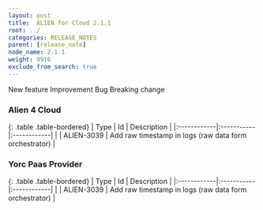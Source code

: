 ```yaml
---
layout: post
title:  ALIEN for Cloud 2.1.1
root: ../
categories: RELEASE_NOTES
parent: [release_note]
node_name: 2.1.1
weight: 9916
exclude_from_search: true
---
```





<i class="fa fa-plus text-success"></i> New feature <i class="fa fa-level-up text-primary"></i> Improvement  <i class="fa fa-bug text-danger"></i> Bug <i class="fa fa-exclamation-triangle text-warning"></i> Breaking change


### Alien 4 Cloud



  {: .table .table-bordered}
  | Type        | Id         | Description |
  |:------------|:-----------|:------------|
    |  <i class="fa fa-plus text-success"></i> | ALIEN-3039 | Add raw timestamp in logs (raw data form orchestrator)  |
      


### Yorc Paas Provider



  {: .table .table-bordered}
  | Type        | Id         | Description |
  |:------------|:-----------|:------------|
    |  <i class="fa fa-plus text-success"></i> | ALIEN-3039 | Add raw timestamp in logs (raw data form orchestrator)  |
      

